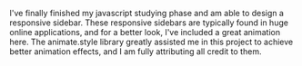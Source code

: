 I've finally finished my javascript studying phase and am able to design a responsive sidebar.
These responsive sidebars are typically found in huge online applications, and for a better look, I've included a great animation here.
The animate.style library greatly assisted me in this project to achieve better animation effects, and I am fully attributing all credit to them. 
